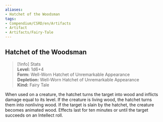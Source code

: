 ```yaml
---
aliases:
- Hatchet of the Woodsman
tags:
- Compendium/CSRD/en/Artifacts
- Artifact
- Artifacts/Fairy-Tale
---
```


  
## Hatchet of the Woodsman  
>[!info] Stats  
> **Level:** 1d6+4  
> **Form:** Well-Worn Hatchet of Unremarkable Appearance  
> **Depletion:** Well-Worn Hatchet of Unremarkable Appearance  
> **Kind:** Fairy Tale
  
When used on a creature, the hatchet turns the target into wood and inflicts damage equal to its level. If the creature is living wood, the hatchet turns them into nonliving wood. If the target is slain by the hatchet, the creature becomes animated wood. Effects last for ten minutes or until the target succeeds on an Intellect roll.